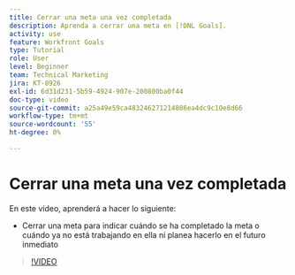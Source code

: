 ```yaml
---
title: Cerrar una meta una vez completada
description: Aprenda a cerrar una meta en [!DNL Goals].
activity: use
feature: Workfront Goals
type: Tutorial
role: User
level: Beginner
team: Technical Marketing
jira: KT-8926
exl-id: 6d31d231-5b59-4924-907e-200800ba0f44
doc-type: video
source-git-commit: a25a49e59ca483246271214886ea4dc9c10e8d66
workflow-type: tm+mt
source-wordcount: '55'
ht-degree: 0%

---
```


# Cerrar una meta una vez completada

En este vídeo, aprenderá a hacer lo siguiente:

* Cerrar una meta para indicar cuándo se ha completado la meta o cuándo ya no está trabajando en ella ni planea hacerlo en el futuro inmediato

>[!VIDEO](https://video.tv.adobe.com/v/335198/?quality=12&learn=on)
